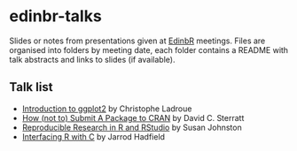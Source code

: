 # edinbr-talks

Slides or notes from presentations given at [EdinbR](http://edinbr.org) meetings. Files are organised into folders by meeting date, each folder contains a README with talk abstracts and links to slides (if available).

## Talk list

* [Introduction to ggplot2](https://github.com/chrislad/edinbr) by Christophe Ladroue
* [How (not to) Submit A Package to CRAN](2015-03-18/Sterratt_HowNotToSubmitAProjectToCRAN.pdf) by David C. Sterratt
* [Reproducible Research in R and RStudio](2015-04-22/Johnston_IntroReproducibleResearchRstudio.pdf) by Susan Johnston
* [Interfacing R with C](2015-04-22/Hadfield_InterfacingRwithC.pdf) by Jarrod Hadfield
